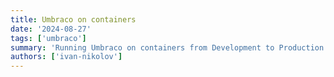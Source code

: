 ```yaml
---
title: Umbraco on containers
date: '2024-08-27'
tags: ['umbraco']
summary: 'Running Umbraco on containers from Development to Production using Azure Container Apps'
authors: ['ivan-nikolov']
---
```

